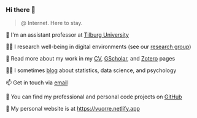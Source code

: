 ### Hi there 👋

>@ Internet. Here to stay.

🔭 I'm an assistant professor at [Tilburg University](https://research.tilburguniversity.edu/en/persons/matti-vuorre)

🧑‍🎓 I research well-being in digital environments (see our [research group](https://github.com/digital-wellbeing))

📜 Read more about my work in my [CV](https://raw.githubusercontent.com/mvuorre/CV/main/vuorre-matti.pdf), [GScholar](https://scholar.google.com/citations?hl=en&user=I4DSy-8AAAAJ&view_op=list_works&sortby=pubdate), and [Zotero](https://www.zotero.org/vuorre) pages

🧑‍🏫 I sometimes [blog](https://vuorre.netlify.app) about statistics, data science, and psychology

📫 Get in touch via [email](mailto:m.j.vuorre@tilburguniversity.edu)

🌱 You can find my professional and personal code projects on [GitHub](https://github.com/mvuorre?tab=repositories)

💾 My personal website is at <https://vuorre.netlify.app>
